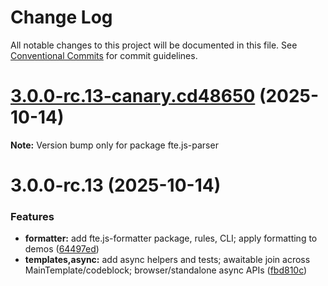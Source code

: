 # Change Log

All notable changes to this project will be documented in this file.
See [Conventional Commits](https://conventionalcommits.org) for commit guidelines.

# [3.0.0-rc.13-canary.cd48650](https://github.com/vedmalex/fte2/compare/v3.0.0-rc.13...v3.0.0-rc.13-canary.cd48650) (2025-10-14)

**Note:** Version bump only for package fte.js-parser





# 3.0.0-rc.13 (2025-10-14)


### Features

* **formatter:** add fte.js-formatter package, rules, CLI; apply formatting to demos ([64497ed](https://github.com/vedmalex/fte2/commit/64497ed13984abdaf7b92d28e519af62bef10256))
* **templates,async:** add async helpers and tests; awaitable join across MainTemplate/codeblock; browser/standalone async APIs ([fbd810c](https://github.com/vedmalex/fte2/commit/fbd810c7a215ef4b69588254a492a3693b3b525c))

